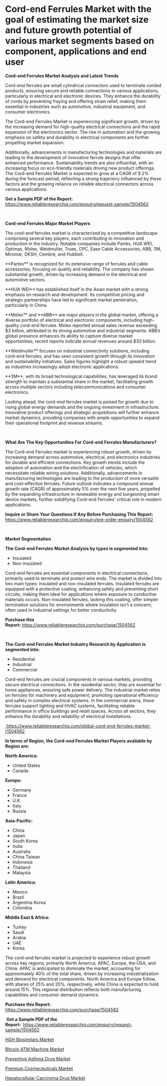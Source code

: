 <p><h1>Cord-end Ferrules Market with the goal of estimating the market size and future growth potential of various market segments based on component, applications and end user</h1></p><p><strong>Cord-end Ferrules Market Analysis and Latest Trends</strong></p>
<p><p>Cord-end ferrules are small cylindrical connectors used to terminate corded products, ensuring secure and reliable connections in various applications, particularly in electrical and electronic devices. They enhance the durability of cords by preventing fraying and offering strain relief, making them essential in industries such as automotive, industrial equipment, and consumer electronics.</p><p>The Cord-end Ferrules Market is experiencing significant growth, driven by the increasing demand for high-quality electrical connections and the rapid expansion of the electronics sector. The rise in automation and the growing emphasis on safety and durability in electrical components are further propelling market expansion. </p><p>Additionally, advancements in manufacturing technologies and materials are leading to the development of innovative ferrule designs that offer enhanced performance. Sustainability trends are also influential, with an increasing focus on eco-friendly materials driving new product offerings. The Cord-end Ferrules Market is expected to grow at a CAGR of 9.2% during the forecast period, reflecting a strong trajectory influenced by these factors and the growing reliance on reliable electrical connectors across various applications.</p></p>
<p><strong>Get a Sample PDF of the Report:&nbsp;</strong> <a href="https://www.reliableresearchiq.com/enquiry/request-sample/1504562?utm_campaign=1876&utm_medium=2&utm_source=Github&utm_content=ia&utm_term=23032025&utm_id=cord-end-ferrules">https://www.reliableresearchiq.com/enquiry/request-sample/1504562</a></p>
<p>&nbsp;</p>
<p><strong>Cord-end Ferrules Major Market Players</strong></p>
<p><p>The cord-end ferrules market is characterized by a competitive landscape comprising several key players, each contributing to innovation and production in the industry. Notable companies include Partex, HUA WEI, Optimas, Molex, Weidmuller, Truex, CPC, Ease Cable Accessories, ABB, 3M, Miromar, DKSH, Cembre, and Hubbell.</p><p>**Partex** is recognized for its extensive range of ferrules and cable accessories, focusing on quality and reliability. The company has shown substantial growth, driven by increasing demand in the electrical and automotive sectors.</p><p>**HUA WEI** has established itself in the Asian market with a strong emphasis on research and development. Its competitive pricing and strategic partnerships have led to significant market penetration, particularly in China.</p><p>**Molex** and **ABB** are major players in the global market, offering a diverse portfolio of electrical and electronic components, including high-quality cord-end ferrules. Molex reported annual sales revenue exceeding $3 billion, attributed to its strong automotive and industrial segments. ABB’s global presence enhances its ability to capture diverse market opportunities; recent reports indicate annual revenues around $30 billion.</p><p>**Weidmuller** focuses on industrial connectivity solutions, including cord-end ferrules, and has seen consistent growth through its innovation and sustainability initiatives. Sales figures highlight a robust upward trend as industries increasingly adopt electronic applications.</p><p>**3M**, with its broad technological capabilities, has leveraged its brand strength to maintain a substantial share in the market, facilitating growth across multiple sectors including telecommunications and consumer electronics.</p><p>Looking ahead, the cord-end ferrules market is poised for growth due to rising global energy demands and the ongoing investment in infrastructure. Innovative product offerings and strategic acquisitions will further enhance market dynamics, providing companies with ample opportunities to expand their operational footprint and revenue streams.</p></p>
<p>&nbsp;</p>
<p><strong>What Are The Key Opportunities For Cord-end Ferrules Manufacturers?</strong></p>
<p><p>The Cord-end Ferrules market is experiencing robust growth, driven by increasing demand across automotive, electrical, and electronics industries for durable and efficient connections. Key growth trends include the adoption of automation and the electrification of vehicles, which necessitate reliable wiring solutions. Additionally, advancements in manufacturing technologies are leading to the production of more versatile and cost-effective ferrules. Future outlook indicates a compound annual growth rate (CAGR) of approximately 5% over the next five years, propelled by the expanding infrastructure in renewable energy and burgeoning smart device markets, further solidifying Cord-end Ferrules' critical role in modern applications.</p></p>
<p><strong>Inquire or Share Your Questions If Any Before Purchasing This Report:</strong> <a href="https://www.reliableresearchiq.com/enquiry/pre-order-enquiry/1504562?utm_campaign=1876&utm_medium=2&utm_source=Github&utm_content=ia&utm_term=23032025&utm_id=cord-end-ferrules">https://www.reliableresearchiq.com/enquiry/pre-order-enquiry/1504562</a></p>
<p>&nbsp;</p>
<p><strong>Market Segmentation</strong></p>
<p><strong>The Cord-end Ferrules Market Analysis by types is segmented into:</strong></p>
<p><ul><li>Insulated</li><li>Non-insulated</li></ul></p>
<p><p>Cord-end ferrules are essential components in electrical connections, primarily used to terminate and protect wire ends. The market is divided into two main types: insulated and non-insulated ferrules. Insulated ferrules are equipped with a protective coating, enhancing safety and preventing short circuits, making them ideal for applications where exposure to conductive materials occurs. Non-insulated ferrules, lacking this coating, offer simpler termination solutions for environments where insulation isn't a concern, often used in industrial settings for better conductivity.</p></p>
<p><strong>Purchase this Report:&nbsp;</strong><a href="https://www.reliableresearchiq.com/purchase/1504562?utm_campaign=1876&utm_medium=2&utm_source=Github&utm_content=ia&utm_term=23032025&utm_id=cord-end-ferrules">https://www.reliableresearchiq.com/purchase/1504562</a></p>
<p>&nbsp;</p>
<p><strong>The Cord-end Ferrules Market Industry Research by Application is segmented into:</strong></p>
<p><ul><li>Residential</li><li>Industrial</li><li>Commercial</li></ul></p>
<p><p>Cord-end ferrules are crucial components in various markets, providing secure electrical connections. In the residential sector, they are essential for home appliances, ensuring safe power delivery. The industrial market relies on ferrules for machinery and equipment, promoting operational efficiency and safety in complex electrical systems. In the commercial arena, these ferrules support lighting and HVAC systems, facilitating reliable performance in office buildings and retail spaces. Across all sectors, they enhance the durability and reliability of electrical installations.</p></p>
<p><a href="https://www.reliableresearchiq.com/global-cord-end-ferrules-market-r1504562?utm_campaign=1876&utm_medium=2&utm_source=Github&utm_content=ia&utm_term=23032025&utm_id=cord-end-ferrules">&nbsp;https://www.reliableresearchiq.com/global-cord-end-ferrules-market-r1504562</a></p>
<p><strong>In terms of Region, the Cord-end Ferrules Market Players available by Region are:</strong></p>
<p>
    <p> <strong> North America: </strong>
        <ul>
            <li>United States</li>
            <li>Canada</li>
        </ul>
        </p> 
    <p> <strong> Europe: </strong>
        <ul>
            <li>Germany</li>
            <li>France</li>
            <li>U.K.</li>
            <li>Italy</li>
            <li>Russia</li>
        </ul>
        </p> 
    <p> <strong> Asia-Pacific: </strong>
        <ul>
            <li>China</li>
            <li>Japan</li>
            <li>South Korea</li>
            <li>India</li>
            <li>Australia</li>
            <li>China Taiwan</li>
            <li>Indonesia</li>
            <li>Thailand</li>
            <li>Malaysia</li>
        </ul>
        </p> 
    <p> <strong> Latin America: </strong>
        <ul>
            <li>Mexico</li>
            <li>Brazil</li>
            <li>Argentina Korea</li>
            <li>Colombia</li>
        </ul>
        </p> 
    <p> <strong> Middle East & Africa: </strong>
        <ul>
            <li>Turkey</li>
            <li>Saudi</li>
            <li>Arabia</li>
            <li>UAE</li>
            <li>Korea</li>
        </ul>
    </p>
    </p>
<p><p>The cord-end ferrules market is projected to experience robust growth across key regions, primarily North America, APAC, Europe, the USA, and China. APAC is anticipated to dominate the market, accounting for approximately 40% of the total share, driven by increasing industrialization and demand for electrical components. North America and Europe follow, with shares of 25% and 20%, respectively, while China is expected to hold around 15%. This regional distribution reflects both manufacturing capabilities and consumer demand dynamics.</p></p>
<p><strong>Purchase this Report: </strong><a href="https://www.reliableresearchiq.com/purchase/1504562?utm_campaign=1876&utm_medium=2&utm_source=Github&utm_content=ia&utm_term=23032025&utm_id=cord-end-ferrules">https://www.reliableresearchiq.com/purchase/1504562</a></p>
<p>&nbsp;<strong>Get a Sample PDF of the Report:&nbsp;&nbsp;</strong><a href="https://www.reliableresearchiq.com/enquiry/request-sample/1504562?utm_campaign=1876&utm_medium=2&utm_source=Github&utm_content=ia&utm_term=23032025&utm_id=cord-end-ferrules">https://www.reliableresearchiq.com/enquiry/request-sample/1504562</a></p>
<p><strong></strong></p>
<p><p><a href="https://github.com/nxauwedaroui2/Market-Research-Report-List-1/blob/main/hgh-biosimilars-market.md?utm_campaign=1876&utm_medium=2&utm_source=Github&utm_content=ia&utm_term=23032025&utm_id=cord-end-ferrules">HGH Biosimilars Market</a></p><p><a href="https://github.com/iontahoehlct/Market-Research-Report-List-1/blob/main/bitcoin-atm-machine-market.md?utm_campaign=1876&utm_medium=2&utm_source=Github&utm_content=ia&utm_term=23032025&utm_id=cord-end-ferrules">Bitcoin ATM Machine Market</a></p><p><a href="https://github.com/kemauteve/Market-Research-Report-List-1/blob/main/preventive-asthma-drug-market.md?utm_campaign=1876&utm_medium=2&utm_source=Github&utm_content=ia&utm_term=23032025&utm_id=cord-end-ferrules">Preventive Asthma Drug Market</a></p><p><a href="https://github.com/habyoneub/Market-Research-Report-List-1/blob/main/premium-cosmeceuticals-market.md?utm_campaign=1876&utm_medium=2&utm_source=Github&utm_content=ia&utm_term=23032025&utm_id=cord-end-ferrules">Premium Cosmeceuticals Market</a></p><p><a href="https://github.com/drissahrouk/Market-Research-Report-List-1/blob/main/hepatocellular-carcinoma-drug-market.md?utm_campaign=1876&utm_medium=2&utm_source=Github&utm_content=ia&utm_term=23032025&utm_id=cord-end-ferrules">Hepatocellular Carcinoma Drug Market</a></p></p>